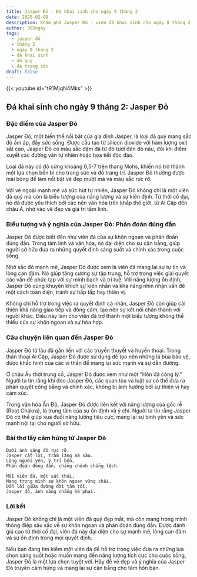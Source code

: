 ```yaml
---
title: Jasper Đỏ - Đá khai sinh cho ngày 9 tháng 2
date: 2025-02-09
description: Khám phá Jasper Đỏ - viên đá khai sinh cho ngày 9 tháng 2, biểu tượng của Phán đoán đúng đắn. Cùng tìm hiểu ý nghĩa sâu sắc của viên đá độc đáo này.
author: 365ngày
tags:
  - jasper đỏ
  - tháng 2
  - ngày 9 tháng 2
  - đá khai sinh
  - đá quý
  - đá trang sức
draft: false
---
```


{{< youtube id="tR1MjqN4Mks" >}}

## Đá khai sinh cho ngày 9 tháng 2: Jasper Đỏ

### Đặc điểm của Jasper Đỏ

Jasper Đỏ, một biến thể nổi bật của gia đình Jasper, là loại đá quý mang sắc đỏ ấm áp, đầy sức sống. Được cấu tạo từ silicon dioxide với hàm lượng oxit sắt cao, Jasper Đỏ có màu sắc đậm đà từ đỏ tươi đến đỏ nâu, đôi khi điểm xuyết các đường vân tự nhiên hoặc họa tiết độc đáo.

Loại đá này có độ cứng khoảng 6,5-7 trên thang Mohs, khiến nó trở thành một lựa chọn bền bỉ cho trang sức và đồ trang trí. Jasper Đỏ thường được mài bóng để làm nổi bật vẻ đẹp mượt mà và màu sắc rực rỡ.

Với vẻ ngoài mạnh mẽ và sức hút tự nhiên, Jasper Đỏ không chỉ là một viên đá quý mà còn là biểu tượng của năng lượng và sự kiên định. Từ thời cổ đại, nó đã được yêu thích bởi các nền văn hóa trên khắp thế giới, từ Ai Cập đến châu Á, nhờ vào vẻ đẹp và giá trị tâm linh.

### Biểu tượng và ý nghĩa của Jasper Đỏ: Phán đoán đúng đắn

Jasper Đỏ được biết đến như viên đá của sự khôn ngoan và phán đoán đúng đắn. Trong tâm linh và văn hóa, nó đại diện cho sự cân bằng, giúp người sở hữu đưa ra những quyết định sáng suốt và chính xác trong cuộc sống.

Nhờ sắc đỏ mạnh mẽ, Jasper Đỏ được xem là viên đá mang lại sự tự tin và lòng can đảm. Nó giúp tăng cường sự tập trung, hỗ trợ trong việc giải quyết các vấn đề phức tạp với sự minh bạch và trí tuệ. Với năng lượng ổn định, Jasper Đỏ cũng khuyến khích sự kiên nhẫn và khả năng nhìn nhận vấn đề một cách toàn diện, tránh sự hấp tấp hay thiên vị.

Không chỉ hỗ trợ trong việc ra quyết định cá nhân, Jasper Đỏ còn giúp cải thiện khả năng giao tiếp và đồng cảm, tạo nên sự kết nối chân thành với người khác. Điều này làm cho viên đá trở thành một biểu tượng không thể thiếu của sự khôn ngoan và sự hòa hợp.

### Câu chuyện liên quan đến Jasper Đỏ

Jasper Đỏ từ lâu đã gắn liền với các truyền thuyết và huyền thoại. Trong thần thoại Ai Cập, Jasper Đỏ được sử dụng để tạo nên những lá bùa bảo vệ, được khắc hình của các vị thần để mang lại sức mạnh và sự dẫn đường.

Ở châu Âu thời trung cổ, Jasper Đỏ được xem như một "Hòn đá công lý." Người ta tin rằng khi đeo Jasper Đỏ, các quan tòa và luật sư có thể đưa ra phán quyết công bằng và chính xác, không bị ảnh hưởng bởi sự thiên vị hay cảm xúc.

Trong văn hóa Ấn Độ, Jasper Đỏ được liên kết với năng lượng của gốc rễ (Root Chakra), là trung tâm của sự ổn định và ý chí. Người ta tin rằng Jasper Đỏ có thể giúp xua đuổi năng lượng tiêu cực, mang lại sự bình yên và sức mạnh nội tại cho người sở hữu.

### Bài thơ lấy cảm hứng từ Jasper Đỏ

```
Dưới ánh sáng đỏ rực rỡ,  
Jasper cất lời, trầm lặng mà sâu.  
Lòng người yên, ý trí bền,  
Phán đoán đúng đắn, chẳng chênh chẳng lệch.  

Mỗi viên đá, một sắc thái,  
Mang trong mình sự khôn ngoan vững chãi.  
Dẫn lối giữa đường đời tăm tối,  
Jasper đỏ, ánh sáng chẳng hề phai.  
```

### Lời kết

Jasper Đỏ không chỉ là một viên đá quý đẹp mắt, mà còn mang trong mình thông điệp sâu sắc về sự khôn ngoan và phán đoán đúng đắn. Được đánh giá cao từ thời cổ đại, viên đá này đại diện cho sự mạnh mẽ, lòng can đảm và sự ổn định trong mọi quyết định.

Nếu bạn đang tìm kiếm một viên đá để hỗ trợ trong việc đưa ra những lựa chọn sáng suốt hoặc muốn mang đến năng lượng tích cực cho cuộc sống, Jasper Đỏ là một lựa chọn tuyệt vời. Hãy để vẻ đẹp và ý nghĩa của Jasper Đỏ truyền cảm hứng và mang lại sự cân bằng cho tâm hồn bạn.